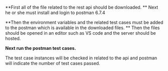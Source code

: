 **First all of the file related to the rest api should be downloaded.
**
Next he or she must install and login to postman 6.7.4

**Then the environment variables and the related test cases must be added to the postman which is available in the downloaded files.
**
Then the files should be opened in an editor such as VS code and the server should be hosted.

**Next run the postman test cases.**

The test case instances will be checked in related to the api and postman will indicate the number of test cases passed.


